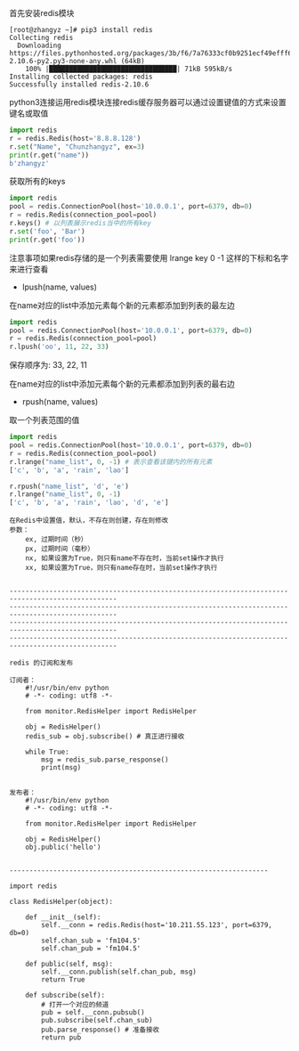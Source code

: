 首先安装redis模块

```shell
[root@zhangyz ~]# pip3 install redis
Collecting redis
  Downloading https://files.pythonhosted.org/packages/3b/f6/7a76333cf0b9251ecf49efff635015171843d9b977e4ffcf59f9c4428052/redis-2.10.6-py2.py3-none-any.whl (64kB)
    100% |████████████████████████████████| 71kB 595kB/s 
Installing collected packages: redis
Successfully installed redis-2.10.6
```

python3连接运用redis模块连接redis缓存服务器可以通过设置键值的方式来设置键名或取值
```python
import redis
r = redis.Redis(host='8.8.8.128')
r.set("Name", "Chunzhangyz", ex=3)
print(r.get("name"))
b'zhangyz'
```

获取所有的keys

```python
import redis
pool = redis.ConnectionPool(host='10.0.0.1', port=6379, db=0)
r = redis.Redis(connection_pool=pool) 
r.keys() # 以列表展示redis当中的所有key
r.set('foo', 'Bar')
print(r.get('foo'))
```

注意事项如果redis存储的是一个列表需要使用 lrange key 0 -1 这样的下标和名字来进行查看
* lpush(name, values)

在name对应的list中添加元素每个新的元素都添加到列表的最左边
```python
import redis
pool = redis.ConnectionPool(host='10.0.0.1', port=6379, db=0)
r = redis.Redis(connection_pool=pool) 
r.lpush('oo', 11, 22, 33)
```
保存顺序为: 33, 22, 11
        
在name对应的list中添加元素每个新的元素都添加到列表的最右边
* rpush(name, values)
    
取一个列表范围的值
```python     
import redis
pool = redis.ConnectionPool(host='10.0.0.1', port=6379, db=0)
r = redis.Redis(connection_pool=pool) 
r.lrange("name_list", 0, -1) # 表示查看该键内的所有元素
['c', 'b', 'a', 'rain', 'lao']

r.rpush("name_list", 'd', 'e')
r.lrange("name_list", 0, -1)
['c', 'b', 'a', 'rain', 'lao', 'd', 'e']
```
    
        
        
    在Redis中设置值，默认，不存在则创建，存在则修改
    参数：
        ex, 过期时间（秒）
        px, 过期时间（毫秒）
        nx, 如果设置为True，则只有name不存在时，当前set操作才执行
        xx, 如果设置为True，则只有name存在时，当前set操作才执行
        
		
	-------------------------------------------------------------------------------------------------
	-------------------------------------------------------------------------------------------------
	-------------------------------------------------------------------------------------------------
	-------------------------------------------------------------------------------------------------
	
    redis 的订阅和发布

	订阅者：
		#!/usr/bin/env python
		# -*- coding: utf8 -*-
		
		from monitor.RedisHelper import RedisHelper
		
		obj = RedisHelper()
		redis_sub = obj.subscribe() # 真正进行接收
		
		while True:
			msg = redis_sub.parse_response()
			print(msg)
			
			
	发布者：
		#!/usr/bin/env python
		# -*- coding: utf8 -*-
		
		from monitor.RedisHelper import RedisHelper
		
		obj = RedisHelper()
		obj.public('hello')
		
	
	-----------------------------------------------------------------
	
	import redis
	
	class RedisHelper(object):
	
		def __init__(self):
			self.__conn = redis.Redis(host='10.211.55.123', port=6379, db=0)
			self.chan_sub = 'fm104.5'
			self.chan_pub = 'fm104.5'
			
		def public(self, msg):
			self.__conn.publish(self.chan_pub, msg)
			return True
			
		def subscribe(self):
			# 打开一个对应的频道
			pub = self.__conn.pubsub()
			pub.subscribe(self.chan_sub)
			pub.parse_response() # 准备接收
			return pub
			
		
    
    
    
    
    
    
    
    
    
    
    
    
    
    
    
    
    
    
    
    
    
    
    
    
    
    
    
    
